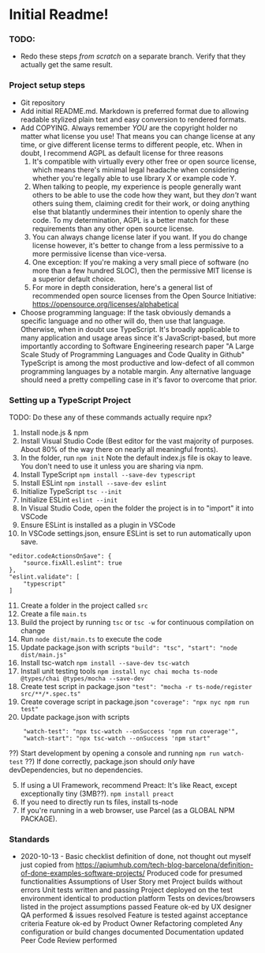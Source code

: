 # Initial Readme!

### TODO:
- Redo these steps *from scratch* on a separate branch. Verify that they actually get the same result.

### Project setup steps
- Git repository
- Add initial README.md. Markdown is preferred format due to allowing readable stylized plain text and easy conversion to rendered formats.
- Add COPYING. Always remember *YOU* are the copyright holder no matter what license you use! That means you can change license at any time, or give different license terms to different people, etc. When in doubt, I recommend AGPL as default license for three reasons
  1) It's compatible with virtually every other free or open source license, which means there's minimal legal headache when considering whether you're legally able to use library X or example code Y.
  2) When talking to people, my experience is people generally want others to be able to use the code how they want, but they *don't* want others suing them, claiming credit for their work, or doing anything else that blatantly undermines their intention to openly share the code. To my determination, AGPL is a better match for these requirements than any other open source license.
  3) You can always change license later if you want. If you do change license however, it's better to change from a less permissive to a more permissive license than vice-versa.
  4) One exception: If you're making a very small piece of software (no more than a few hundred SLOC), then the permissive MIT license is a superior default choice.
  5) For more in depth consideration, here's a general list of recommended open source licenses from the Open Source Initiative: https://opensource.org/licenses/alphabetical
- Choose programming language: If the task obviously demands a specific language and no other will do, then use that language. Otherwise, when in doubt use TypeScript. It's broadly applicable to many application and usage areas since it's JavaScript-based, but more importantly according to Software Engineering research paper "A Large Scale Study of Programming Languages and Code Quality in Github" TypeScript is among the most productive and low-defect of all common programming languages by a notable margin. Any alternative language should need a pretty compelling case in it's favor to overcome that prior.



### Setting up a TypeScript Project
TODO: Do these any of these commands actually require npx?
1) Install node.js & npm
2) Install Visual Studio Code (Best editor for the vast majority of purposes. About 80% of the way there on nearly all meaningful fronts).
3) In the folder, run `npm init` Note the default index.js file is okay to leave. You don't need to use it unless you are sharing via npm.
4) Install TypeScript `npm install --save-dev typescript`
5) Install ESLint `npm install --save-dev eslint`
6) Initialize TypeScript `tsc --init`
7) Initialize ESLint `eslint --init`
8) In Visual Studio Code, open the folder the project is in to "import" it into VSCode
9) Ensure ESLint is installed as a plugin in VSCode
10) In VSCode settings.json, ensure ESLint is set to run automatically upon save.
```
"editor.codeActionsOnSave": {
    "source.fixAll.eslint": true
},
"eslint.validate": [
    "typescript"
]
```
11) Create a folder in the project called `src`
12) Create a file `main.ts`
13) Build the project by running `tsc` or `tsc -w` for continuous compilation on change
14) Run `node dist/main.ts` to execute the code
15) Update package.json with scripts `"build": "tsc", "start": "node dist/main.js"`
16) Install tsc-watch `npm install --save-dev tsc-watch`
17) Install unit testing tools `npm install nyc chai mocha ts-node @types/chai @types/mocha --save-dev`
18) Create test script in package.json `"test": "mocha -r ts-node/register src/**/*.spec.ts"`
19) Create coverage script in package.json `"coverage": "npx nyc npm run test"`
20) Update package.json with scripts
```
	"watch-test": "npx tsc-watch --onSuccess 'npm run coverage'",
	"watch-start": "npx tsc-watch --onSuccess 'npm start"
```

??) Start development by opening a console and running `npm run watch-test`
??) If done correctly, package.json should *only* have devDependencies, but no dependencies.


5) If using a UI Framework, recommend Preact: It's like React, except exceptionally tiny (3MB??). `npm install preact`
7) If you need to directly run ts files, install ts-node
8) If you're running in a web browser, use Parcel (as a GLOBAL NPM PACKAGE).





### Standards

- 2020-10-13 - Basic checklist definition of done, not thought out myself just copied from
  https://apiumhub.com/tech-blog-barcelona/definition-of-done-examples-software-projects/
    Produced code for presumed functionalities
    Assumptions of User Story met
    Project builds without errors
    Unit tests written and passing
    Project deployed on the test environment identical to production platform
    Tests on devices/browsers listed in the project assumptions passed
    Feature ok-ed by UX designer
    QA performed & issues resolved
    Feature is tested against acceptance criteria
    Feature ok-ed by Product Owner
    Refactoring completed
    Any configuration or build changes documented
    Documentation updated
    Peer Code Review performed
